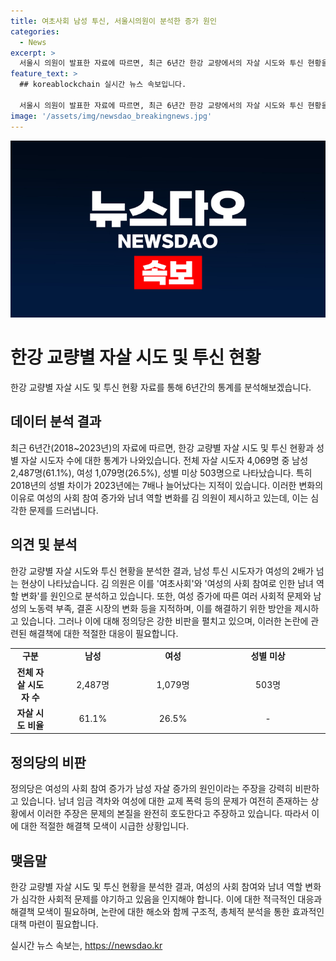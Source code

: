 ```yaml
---
title: 여초사회 남성 투신, 서울시의원이 분석한 증가 원인
categories:
  - News
excerpt: >
  서울시 의원이 발표한 자료에 따르면, 최근 6년간 한강 교량에서의 자살 시도와 투신 현황을 분석한 결과, 남성 투신 시도자가 여성의 2배가 넘는 비율로 증가하고 있는 것으로 나타났다. 이에 대한 원인으로는 여성의 사회 참여가 늘어나며 남녀 역할의 변화 등이 거론되고 있다. 이러한 발언에 대해 정의당은 여성 사회 참여 증가가 남성 자살 증가의 원인이라는 주장은 문제의 본질을 완전히 호도하는 망언이라며 규탄했다. 이에 김 의원은 여초사회라는 용어는 여성 비하의 의도가 전혀 없었으며, 여러 사회 변화가 남성 투신 시도자 증가 현상의 일부 원인일 수 있다는 취지로 사용되었다고 해명했다.
feature_text: >
  ## koreablockchain 실시간 뉴스 속보입니다.

  서울시 의원이 발표한 자료에 따르면, 최근 6년간 한강 교량에서의 자살 시도와 투신 현황을 분석한 결과, 남성 투신 시도자가 여성의 2배가 넘는 비율로 증가하고 있는 것으로 나타났다. 이에 대한 원인으로는 여성의 사회 참여가 늘어나며 남녀 역할의 변화 등이 거론되고 있다. 이러한 발언에 대해 정의당은 여성 사회 참여 증가가 남성 자살 증가의 원인이라는 주장은 문제의 본질을 완전히 호도하는 망언이라며 규탄했다. 이에 김 의원은 여초사회라는 용어는 여성 비하의 의도가 전혀 없었으며, 여러 사회 변화가 남성 투신 시도자 증가 현상의 일부 원인일 수 있다는 취지로 사용되었다고 해명했다.
image: '/assets/img/newsdao_breakingnews.jpg'
---
```


<p><img src="/assets/img/newsdao_breakingnews.jpg" alt="koreablockchain 속보" /></p>

<h1 data-ke-size="size26">한강 교량별 자살 시도 및 투신 현황</h1>

<p data-ke-size="size16">한강 교량별 자살 시도 및 투신 현황 자료를 통해 6년간의 통계를 분석해보겠습니다.</p>

<h2 data-ke-size="size22">데이터 분석 결과</h2>

<p data-ke-size="size16">최근 6년간(2018~2023년)의 자료에 따르면, 한강 교량별 자살 시도 및 투신 현황과 성별 자살 시도자 수에 대한 통계가 나와있습니다. 전체 자살 시도자 4,069명 중 남성 2,487명(61.1%), 여성 1,079명(26.5%), 성별 미상 503명으로 나타났습니다. 특히 2018년의 성별 차이가 2023년에는 7배나 늘어났다는 지적이 있습니다. 이러한 변화의 이유로 여성의 사회 참여 증가와 남녀 역할 변화를 김 의원이 제시하고 있는데, 이는 심각한 문제를 드러냅니다.</p>

<h2 data-ke-size="size22">의견 및 분석</h2>

<p data-ke-size="size16">한강 교량별 자살 시도와 투신 현황을 분석한 결과, 남성 투신 시도자가 여성의 2배가 넘는 현상이 나타났습니다. 김 의원은 이를 '여초사회'와 '여성의 사회 참여로 인한 남녀 역할 변화'를 원인으로 분석하고 있습니다. 또한, 여성 증가에 따른 여러 사회적 문제와 남성의 노동력 부족, 결혼 시장의 변화 등을 지적하며, 이를 해결하기 위한 방안을 제시하고 있습니다. 그러나 이에 대해 정의당은 강한 비판을 펼치고 있으며, 이러한 논란에 관련된 해결책에 대한 적절한 대응이 필요합니다.</p>

<table>
  <colgroup>
   <col style="width: 82px">
   <col style="width: 175px">
   <col style="width: 151px">
   <col style="width: 255px">
  </colgroup>
  <tbody>
    <tr>
      <td style="text-align: center; height: 17px;"><b>구분</b></td>
      <td style="text-align: center; height: 17px;"><b>남성</b></td>
      <td style="text-align: center; height: 17px;"><b>여성</b></td>
      <td style="text-align: center; height: 17px;"><b>성별 미상</b></td>
    </tr>
    <tr>
      <td style="text-align: center; height: 17px;"><b>전체 자살 시도자 수</b></td>
      <td style="text-align: center; height: 17px;">2,487명</td>
      <td style="text-align: center; height: 17px;">1,079명</td>
      <td style="text-align: center; height: 17px;">503명</td>
    </tr>
    <tr>
      <td style="text-align: center; height: 17px;"><b>자살 시도 비율</b></td>
      <td style="text-align: center; height: 17px;">61.1%</td>
      <td style="text-align: center; height: 17px;">26.5%</td>
      <td style="text-align: center; height: 17px;">-</td>
    </tr>
  </tbody>
</table>

<h2 data-ke-size="size22">정의당의 비판</h2>

<p data-ke-size="size16">정의당은 여성의 사회 참여 증가가 남성 자살 증가의 원인이라는 주장을 강력히 비판하고 있습니다. 남녀 임금 격차와 여성에 대한 교제 폭력 등의 문제가 여전히 존재하는 상황에서 이러한 주장은 문제의 본질을 완전히 호도한다고 주장하고 있습니다. 따라서 이에 대한 적절한 해결책 모색이 시급한 상황입니다.</p>

<h2 data-ke-size="size22">맺음말</h2>

<p data-ke-size="size16">한강 교량별 자살 시도 및 투신 현황을 분석한 결과, 여성의 사회 참여와 남녀 역할 변화가 심각한 사회적 문제를 야기하고 있음을 인지해야 합니다. 이에 대한 적극적인 대응과 해결책 모색이 필요하며, 논란에 대한 해소와 함께 구조적, 총체적 분석을 통한 효과적인 대책 마련이 필요합니다.</p>
실시간 뉴스 속보는, <a href="https://newsdao.kr" rel="dofollow">https://newsdao.kr</a>


